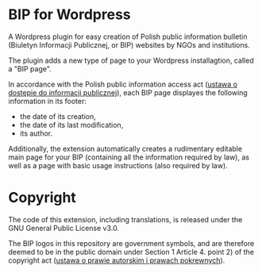 # BIP for Wordpress

A Wordpress plugin for easy creation of Polish public information bulletin (Biuletyn Informacji Publicznej, or BIP) websites by NGOs and institutions.

The plugin adds a new type of page to your Wordpress installagtion, called a "BIP page". 

In accordance with the Polish public information access act ([ustawa o dostępie do informacji publicznej](http://prawo.sejm.gov.pl/isap.nsf/DocDetails.xsp?id=WDU20011121198)), each BIP page displayes the following information in its footer:
* the date of its creation,
* the date of its last modification,
* its author.

Additionally, the extension automatically creates a rudimentary editable main page for your BIP (containing all the information required by law), as well as a page with basic usage instructions (also required by law).

# Copyright

The code of this extension, including translations, is released under the GNU General Public License v3.0.

The BIP logos in this repository are government symbols, and are therefore deemed to be in the public domain under Section 1 Article 4. point 2) of the copyright act ([ustawa o prawie autorskim i prawach pokrewnych](http://prawo.sejm.gov.pl/isap.nsf/DocDetails.xsp?id=WDU19940240083)).
